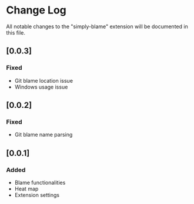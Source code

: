 # Change Log

All notable changes to the "simply-blame" extension will be documented in this file.

## [0.0.3]

### Fixed
 - Git blame location issue
 - Windows usage issue

## [0.0.2]

### Fixed
 - Git blame name parsing

## [0.0.1] 

### Added

 - Blame functionalities
 - Heat map
 - Extension settings
 